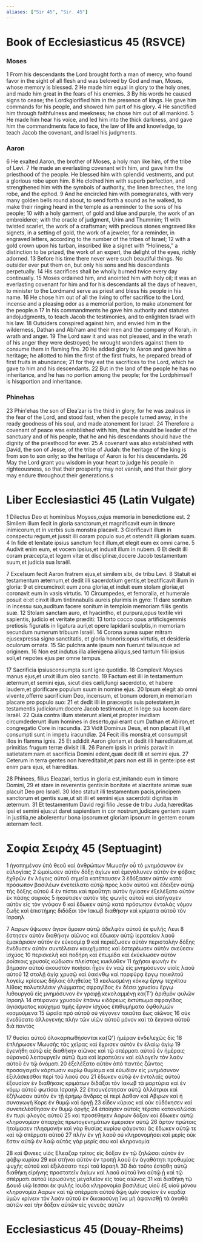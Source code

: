 ```yaml
---
aliases: ["Sir 45", "Sir. 45"]
---
```



# Book of Ecclesiasticus 45 (RSVCE)

### Moses
1 From his descendants the Lord brought forth a man of mercy, who found favor in the sight of all flesh and was beloved by God and man, Moses, whose memory is blessed.
2 He made him equal in glory to the holy ones, and made him great in the fears of his enemies.
3 By his words he caused signs to cease; the Lordkglorified him in the presence of kings. He gave him commands for his people, and showed him part of his glory.
4 He sanctified him through faithfulness and meekness; he chose him out of all mankind.
5 He made him hear his voice, and led him into the thick darkness, and gave him the commandments face to face, the law of life and knowledge, to teach Jacob the covenant, and Israel his judgments.
### Aaron
6 He exalted Aaron, the brother of Moses, a holy man like him, of the tribe of Levi.
7 He made an everlasting covenant with him, and gave him the priesthood of the people. He blessed him with splendid vestments, and put a glorious robe upon him.
8 He clothed him with superb perfection, and strengthened him with the symbols of authority, the linen breeches, the long robe, and the ephod.
9 And he encircled him with pomegranates, with very many golden bells round about, to send forth a sound as he walked, to make their ringing heard in the temple as a reminder to the sons of his people;
10 with a holy garment, of gold and blue and purple, the work of an embroiderer; with the oracle of judgment, Urim and Thummim;
11 with twisted scarlet, the work of a craftsman; with precious stones engraved like signets, in a setting of gold, the work of a jeweler, for a reminder, in engraved letters, according to the number of the tribes of Israel;
12 with a gold crown upon his turban, inscribed like a signet with “Holiness,” a distinction to be prized, the work of an expert, the delight of the eyes, richly adorned.
13 Before his time there never were such beautiful things. No outsider ever put them on, but only his sons and his descendants perpetually.
14 His sacrifices shall be wholly burned twice every day continually.
15 Moses ordained him, and anointed him with holy oil; it was an everlasting covenant for him and for his descendants all the days of heaven, to minister to the Lordmand serve as priest and bless his people in his name.
16 He chose him out of all the living to offer sacrifice to the Lord, incense and a pleasing odor as a memorial portion, to make atonement for the people.n
17 In his commandments he gave him authority and statutes andojudgments, to teach Jacob the testimonies, and to enlighten Israel with his law.
18 Outsiders conspired against him, and envied him in the wilderness, Dathan and Abiʹram and their men and the company of Korah, in wrath and anger.
19 The Lord saw it and was not pleased, and in the wrath of his anger they were destroyed; he wrought wonders against them to consume them in flaming fire.
20 He added glory to Aaron and gave him a heritage; he allotted to him the first of the first fruits, he prepared bread of first fruits in abundance;
21 for they eat the sacrifices to the Lord, which he gave to him and his descendants.
22 But in the land of the people he has no inheritance, and he has no portion among the people; for the Lordphimself is hisqportion and inheritance.
### Phinehas
23 Phinʹehas the son of Eleaʹzar is the third in glory, for he was zealous in the fear of the Lord, and stood fast, when the people turned away, in the ready goodness of his soul, and made atonement for Israel.
24 Therefore a covenant of peace was established with him, that he should be leader of the sanctuary and of his people, that he and his descendants should have the dignity of the priesthood for ever.
25 A covenant was also established with David, the son of Jesse, of the tribe of Judah: the heritage of the king is from son to son only; so the heritage of Aaron is for his descendants.
26 May the Lord grant you wisdom in your heart to judge his people in righteousness, so that their prosperity may not vanish, and that their glory may endure throughout their generations.s


# Liber Ecclesiastici 45 (Latin Vulgate)

1 Dilectus Deo et hominibus Moyses,cujus memoria in benedictione est.
2 Similem illum fecit in gloria sanctorum,et magnificavit eum in timore inimicorum,et in verbis suis monstra placavit.
3 Glorificavit illum in conspectu regum,et jussit illi coram populo suo,et ostendit illi gloriam suam.
4 In fide et lenitate ipsius sanctum fecit illum,et elegit eum ex omni carne.
5 Audivit enim eum, et vocem ipsius,et induxit illum in nubem.
6 Et dedit illi coram præcepta,et legem vitæ et disciplinæ,docere Jacob testamentum suum,et judicia sua Israël.

7 Excelsum fecit Aaron fratrem ejus,et similem sibi, de tribu Levi.
8 Statuit ei testamentum æternum,et dedit illi sacerdotium gentis,et beatificavit illum in gloria:
9 et circumcinxit eum zona gloriæ,et induit eum stolam gloriæ,et coronavit eum in vasis virtutis.
10 Circumpedes, et femoralia, et humerale posuit ei:et cinxit illum tintinnabulis aureis plurimis in gyro:
11 dare sonitum in incessu suo,auditum facere sonitum in temploin memoriam filiis gentis suæ.
12 Stolam sanctam auro, et hyacintho, et purpura,opus textile viri sapientis, judicio et veritate præditi:
13 torto cocco opus artificisgemmis pretiosis figuratis in ligatura auri,et opere lapidarii sculptis,in memoriam secundum numerum tribuum Israël.
14 Corona aurea super mitram ejusexpressa signo sanctitatis, et gloria honoris:opus virtutis, et desideria oculorum ornata.
15 Sic pulchra ante ipsum non fuerunt taliausque ad originem.
16 Non est indutus illa alienigena aliquis,sed tantum filii ipsius soli,et nepotes ejus per omne tempus.

17 Sacrificia ipsiusconsumpta sunt igne quotidie.
18 Complevit Moyses manus ejus,et unxit illum oleo sancto.
19 Factum est illi in testamentum æternum,et semini ejus, sicut dies cæli,fungi sacerdotio, et habere laudem,et glorificare populum suum in nomine ejus.
20 Ipsum elegit ab omni vivente,offerre sacrificium Deo, incensum, et bonum odorem,in memoriam placare pro populo suo:
21 et dedit illi in præceptis suis potestatem,in testamentis judiciorum:docere Jacob testimonia,et in lege sua lucem dare Israël.
22 Quia contra illum steterunt alieni,et propter invidiam circumdederunt illum homines in deserto,qui erant cum Dathan et Abiron,et congregatio Core in iracundia.
23 Vidit Dominus Deus, et non placuit illi,et consumpti sunt in impetu iracundiæ.
24 Fecit illis monstra,et consumpsit illos in flamma ignis.
25 Et addidit Aaron gloriam,et dedit illi hæreditatem,et primitias frugum terræ divisit illi.
26 Panem ipsis in primis paravit in satietatem:nam et sacrificia Domini edent,quæ dedit illi et semini ejus.
27 Ceterum in terra gentes non hæreditabit,et pars non est illi in gente:ipse est enim pars ejus, et hæreditas.

28 Phinees, filius Eleazari, tertius in gloria est,imitando eum in timore Domini,
29 et stare in reverentia gentis:in bonitate et alacritate animæ suæ placuit Deo pro Israël.
30 Ideo statuit illi testamentum pacis,principem sanctorum et gentis suæ,ut sit illi et semini ejus sacerdotii dignitas in æternum.
31 Et testamentum David regi filio Jesse de tribu Juda,hæreditas ipsi et semini ejus:ut daret sapientiam in cor nostrum,judicare gentem suam in justitia,ne abolerentur bona ipsorum:et gloriam ipsorum in gentem eorum æternam fecit.


# Σοφία Σειράχ 45 (Septuagint)

1 ἠγαπημένον ὑπὸ θεοῦ καὶ ἀνθρώπων Μωυσῆν οὗ τὸ μνημόσυνον ἐν εὐλογίαις
2 ὡμοίωσεν αὐτὸν δόξῃ ἁγίων καὶ ἐμεγάλυνεν αὐτὸν ἐν φόβοις ἐχθρῶν ἐν λόγοις αὐτοῦ σημεῖα κατέπαυσεν
3 ἐδόξασεν αὐτὸν κατὰ πρόσωπον βασιλέων ἐνετείλατο αὐτῷ πρὸς λαὸν αὐτοῦ καὶ ἔδειξεν αὐτῷ τῆς δόξης αὐτοῦ
4 ἐν πίστει καὶ πραΰτητι αὐτὸν ἡγίασεν ἐξελέξατο αὐτὸν ἐκ πάσης σαρκός
5 ἠκούτισεν αὐτὸν τῆς φωνῆς αὐτοῦ καὶ εἰσήγαγεν αὐτὸν εἰς τὸν γνόφον
6 καὶ ἔδωκεν αὐτῷ κατὰ πρόσωπον ἐντολάς νόμον ζωῆς καὶ ἐπιστήμης διδάξαι τὸν Ιακωβ διαθήκην καὶ κρίματα αὐτοῦ τὸν Ισραηλ

7 Ααρων ὕψωσεν ἅγιον ὅμοιον αὐτῷ ἀδελφὸν αὐτοῦ ἐκ φυλῆς Λευι
8 ἔστησεν αὐτὸν διαθήκην αἰῶνος καὶ ἔδωκεν αὐτῷ ἱερατείαν λαοῦ ἐμακάρισεν αὐτὸν ἐν εὐκοσμίᾳ
9 καὶ περιέζωσεν αὐτὸν περιστολὴν δόξης ἐνέδυσεν αὐτὸν συντέλειαν καυχήματος καὶ ἐστερέωσεν αὐτὸν σκεύεσιν ἰσχύος
10 περισκελῆ καὶ ποδήρη καὶ ἐπωμίδα καὶ ἐκύκλωσεν αὐτὸν ῥοΐσκοις χρυσοῖς κώδωσιν πλείστοις κυκλόθεν
11 ἠχῆσαι φωνὴν ἐν βήμασιν αὐτοῦ ἀκουστὸν ποιῆσαι ἦχον ἐν ναῷ εἰς μνημόσυνον υἱοῖς λαοῦ αὐτοῦ
12 στολῇ ἁγίᾳ χρυσῷ καὶ ὑακίνθῳ καὶ πορφύρᾳ ἔργῳ ποικιλτοῦ λογείῳ κρίσεως δήλοις ἀληθείας
13 κεκλωσμένῃ κόκκῳ ἔργῳ τεχνίτου λίθοις πολυτελέσιν γλύμματος σφραγῖδος ἐν δέσει χρυσίου ἔργῳ λιθουργοῦ εἰς μνημόσυνον ἐν γραφῇ κεκολαμμένῃ κα{T'} ἀριθμὸν φυλῶν Ισραηλ
14 στέφανον χρυσοῦν ἐπάνω κιδάρεως ἐκτύπωμα σφραγῖδος ἁγιάσματος καύχημα τιμῆς ἔργον ἰσχύος ἐπιθυμήματα ὀφθαλμῶν κοσμούμενα
15 ὡραῖα πρὸ αὐτοῦ οὐ γέγονεν τοιαῦτα ἕως αἰῶνος
16 οὐκ ἐνεδύσατο ἀλλογενὴς πλὴν τῶν υἱῶν αὐτοῦ μόνον καὶ τὰ ἔκγονα αὐτοῦ διὰ παντός

17 θυσίαι αὐτοῦ ὁλοκαρπωθήσονται κα{Q'} ἡμέραν ἐνδελεχῶς δίς
18 ἐπλήρωσεν Μωυσῆς τὰς χεῖρας καὶ ἔχρισεν αὐτὸν ἐν ἐλαίῳ ἁγίῳ
19 ἐγενήθη αὐτῷ εἰς διαθήκην αἰῶνος καὶ τῷ σπέρματι αὐτοῦ ἐν ἡμέραις οὐρανοῦ λειτουργεῖν αὐτῷ ἅμα καὶ ἱερατεύειν καὶ εὐλογεῖν τὸν λαὸν αὐτοῦ ἐν τῷ ὀνόματι
20 ἐξελέξατο αὐτὸν ἀπὸ παντὸς ζῶντος προσαγαγεῖν κάρπωσιν κυρίῳ θυμίαμα καὶ εὐωδίαν εἰς μνημόσυνον ἐξιλάσκεσθαι περὶ τοῦ λαοῦ σου
21 ἔδωκεν αὐτῷ ἐν ἐντολαῖς αὐτοῦ ἐξουσίαν ἐν διαθήκαις κριμάτων διδάξαι τὸν Ιακωβ τὰ μαρτύρια καὶ ἐν νόμῳ αὐτοῦ φωτίσαι Ισραηλ
22 ἐπισυνέστησαν αὐτῷ ἀλλότριοι καὶ ἐζήλωσαν αὐτὸν ἐν τῇ ἐρήμῳ ἄνδρες οἱ περὶ Δαθαν καὶ Αβιρων καὶ ἡ συναγωγὴ Κορε ἐν θυμῷ καὶ ὀργῇ
23 εἶδεν κύριος καὶ οὐκ εὐδόκησεν καὶ συνετελέσθησαν ἐν θυμῷ ὀργῆς
24 ἐποίησεν αὐτοῖς τέρατα καταναλῶσαι ἐν πυρὶ φλογὸς αὐτοῦ
25 καὶ προσέθηκεν Ααρων δόξαν καὶ ἔδωκεν αὐτῷ κληρονομίαν ἀπαρχὰς πρωτογενημάτων ἐμέρισεν αὐτῷ
26 ἄρτον πρώτοις ἡτοίμασεν πλησμονήν καὶ γὰρ θυσίας κυρίου φάγονται ἃς ἔδωκεν αὐτῷ τε καὶ τῷ σπέρματι αὐτοῦ
27 πλὴν ἐν γῇ λαοῦ οὐ κληρονομήσει καὶ μερὶς οὐκ ἔστιν αὐτῷ ἐν λαῷ αὐτὸς γὰρ μερίς σου καὶ κληρονομία

28 καὶ Φινεες υἱὸς Ελεαζαρ τρίτος εἰς δόξαν ἐν τῷ ζηλῶσαι αὐτὸν ἐν φόβῳ κυρίου
29 καὶ στῆναι αὐτὸν ἐν τροπῇ λαοῦ ἐν ἀγαθότητι προθυμίας ψυχῆς αὐτοῦ καὶ ἐξιλάσατο περὶ τοῦ Ισραηλ
30 διὰ τοῦτο ἐστάθη αὐτῷ διαθήκη εἰρήνης προστατεῖν ἁγίων καὶ λαοῦ αὐτοῦ ἵνα αὐτῷ ᾖ καὶ τῷ σπέρματι αὐτοῦ ἱερωσύνης μεγαλεῖον εἰς τοὺς αἰῶνας
31 καὶ διαθήκη τῷ Δαυιδ υἱῷ Ιεσσαι ἐκ φυλῆς Ιουδα κληρονομία βασιλέως υἱοῦ ἐξ υἱοῦ μόνου κληρονομία Ααρων καὶ τῷ σπέρματι αὐτοῦ δῴη ὑμῖν σοφίαν ἐν καρδίᾳ ὑμῶν κρίνειν τὸν λαὸν αὐτοῦ ἐν δικαιοσύνῃ ἵνα μὴ ἀφανισθῇ τὰ ἀγαθὰ αὐτῶν καὶ τὴν δόξαν αὐτῶν εἰς γενεὰς αὐτῶν


# Ecclesiasticus 45 (Douay-Rheims)

